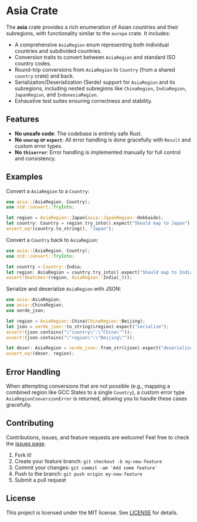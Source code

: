 # Asia Crate

The **asia** crate provides a rich enumeration of Asian countries and their subregions, with functionality similar to the `europe` crate. It includes:

- A comprehensive `AsiaRegion` enum representing both individual countries and subdivided countries.
- Conversion traits to convert between `AsiaRegion` and standard ISO country codes.
- Round-trip conversions from `AsiaRegion` to `Country` (from a shared `country` crate) and back.
- Serialization/Deserialization (Serde) support for `AsiaRegion` and its subregions, including nested subregions like `ChinaRegion`, `IndiaRegion`, `JapanRegion`, and `IndonesiaRegion`.
- Exhaustive test suites ensuring correctness and stability.

## Features

- **No unsafe code**: The codebase is entirely safe Rust.
- **No `unwrap` or `expect`**: All error handling is done gracefully with `Result` and custom error types.
- **No `thiserror`**: Error handling is implemented manually for full control and consistency.

## Examples

Convert a `AsiaRegion` to a `Country`:

```rust
use asia::{AsiaRegion, Country};
use std::convert::TryInto;

let region = AsiaRegion::Japan(asia::JapanRegion::Hokkaido);
let country: Country = region.try_into().expect("Should map to Japan");
assert_eq!(country.to_string(), "Japan");
```

Convert a `Country` back to `AsiaRegion`:

```rust
use asia::{AsiaRegion, Country};
use std::convert::TryInto;

let country = Country::India;
let region: AsiaRegion = country.try_into().expect("Should map to India");
assert!(matches!(region, AsiaRegion::India(_)));
```

Serialize and deserialize `AsiaRegion` with JSON:

```rust
use asia::AsiaRegion;
use asia::ChinaRegion;
use serde_json;

let region = AsiaRegion::China(ChinaRegion::Beijing);
let json = serde_json::to_string(&region).expect("serialize");
assert!(json.contains("\"country\":\"China\""));
assert!(json.contains("\"region\":\"Beijing\""));

let deser: AsiaRegion = serde_json::from_str(&json).expect("deserialize");
assert_eq!(deser, region);
```

## Error Handling

When attempting conversions that are not possible (e.g., mapping a combined region like GCC States to a single `Country`), a custom error type `AsiaRegionConversionError` is returned, allowing you to handle these cases gracefully.

## Contributing

Contributions, issues, and feature requests are welcome! Feel free to check the [issues page](https://github.com/yourusername/asia/issues).

1. Fork it!
2. Create your feature branch: `git checkout -b my-new-feature`
3. Commit your changes: `git commit -am 'Add some feature'`
4. Push to the branch: `git push origin my-new-feature`
5. Submit a pull request

## License

This project is licensed under the MIT license. See [LICENSE](LICENSE) for details.
